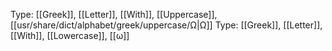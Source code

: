 Type: [[Greek]], [[Letter]], [[With]], [[Uppercase]], [[usr/share/dict/alphabet/greek/uppercase/Ω|Ω]]
Type: [[Greek]], [[Letter]], [[With]], [[Lowercase]], [[ω]]

